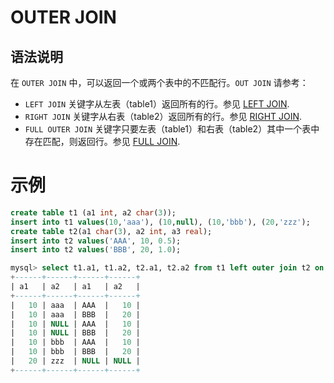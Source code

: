 # **OUTER JOIN**

## **语法说明**

在 ``OUTER JOIN`` 中，可以返回一个或两个表中的不匹配行。``OUT JOIN`` 请参考：

- ``LEFT JOIN`` 关键字从左表（table1）返回所有的行。参见 [LEFT JOIN](left-join.md).
- ``RIGHT JOIN`` 关键字从右表（table2）返回所有的行。参见 [RIGHT JOIN](right-join.md).
- ``FULL OUTER JOIN`` 关键字只要左表（table1）和右表（table2）其中一个表中存在匹配，则返回行。参见 [FULL JOIN](full-join.md).

# **示例**

```sql
create table t1 (a1 int, a2 char(3));
insert into t1 values(10,'aaa'), (10,null), (10,'bbb'), (20,'zzz');
create table t2(a1 char(3), a2 int, a3 real);
insert into t2 values('AAA', 10, 0.5);
insert into t2 values('BBB', 20, 1.0);

mysql> select t1.a1, t1.a2, t2.a1, t2.a2 from t1 left outer join t2 on t1.a1=10;
+------+------+------+------+
| a1   | a2   | a1   | a2   |
+------+------+------+------+
|   10 | aaa  | AAA  |   10 |
|   10 | aaa  | BBB  |   20 |
|   10 | NULL | AAA  |   10 |
|   10 | NULL | BBB  |   20 |
|   10 | bbb  | AAA  |   10 |
|   10 | bbb  | BBB  |   20 |
|   20 | zzz  | NULL | NULL |
+------+------+------+------+
```
